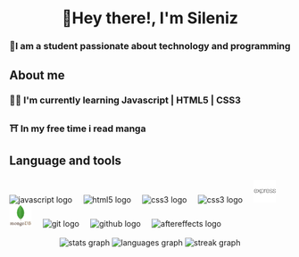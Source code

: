<h1 align="center">🖖Hey there!, I'm Sileniz</h1>

###

<h3 align="center">🚀I am a student passionate about technology and programming</h3>

###

<h2 align="left">About me</h2>

###

<h3 align="left">👨‍💻  I'm currently learning Javascript | HTML5 | CSS3</h3>

###

<h3 align="left">⛩️ In my free time i read manga</h3>

###

<h2 align="left">Language and tools</h2>

###

<div align="left">
  <img src="https://cdn.jsdelivr.net/gh/devicons/devicon/icons/javascript/javascript-original.svg" height="40" alt="javascript logo"  />
  <img width="12" />
  <img src="https://cdn.jsdelivr.net/gh/devicons/devicon/icons/html5/html5-original.svg" height="40" alt="html5 logo"  />
  <img width="12" />
  <img src="https://cdn.jsdelivr.net/gh/devicons/devicon/icons/css3/css3-original.svg" height="40" alt="css3 logo"  />
  <img width="12" />
  <img src="https://cdn.jsdelivr.net/gh/devicons/devicon/icons/nodejs/nodejs-original.svg" height="40" alt="css3 logo"  />
  <img width="12" />
  <img src="https://raw.githubusercontent.com/devicons/devicon/master/icons/express/express-original-wordmark.svg" height="40" alt="css3 logo"  />
  <img width="12" />
   <img src="https://raw.githubusercontent.com/devicons/devicon/master/icons/mongodb/mongodb-original-wordmark.svg" height="40" alt="css3 logo"  />
  <img width="12" />
  <img src="https://cdn.jsdelivr.net/gh/devicons/devicon/icons/git/git-original.svg" height="40" alt="git logo"  />
  <img width="12" />
  <img src="https://cdn.jsdelivr.net/gh/devicons/devicon/icons/github/github-original.svg" height="40" alt="github logo"  />
  <img width="12" />
  <img src="https://cdn.jsdelivr.net/gh/devicons/devicon/icons/aftereffects/aftereffects-original.svg" height="40" alt="aftereffects logo"  />
</div>
<br>
<div align="center">
  <img src="https://github-readme-stats.vercel.app/api?username=Sileniz&hide_title=false&hide_rank=false&show_icons=true&include_all_commits=true&count_private=true&disable_animations=false&theme=tokyonight&locale=pt-br&hide_border=false&order=1" height="150" alt="stats graph"  />
  <img src="https://github-readme-stats.vercel.app/api/top-langs?username=Sileniz&locale=pt-br&hide_title=false&layout=compact&card_width=320&langs_count=5&theme=tokyonight&hide_border=false&order=2" height="150" alt="languages graph"  />
  <img src="https://streak-stats.demolab.com?user=Sileniz&locale=pt-br&mode=daily&theme=tokyonight&hide_border=false&border_radius=5&order=3" height="150" alt="streak graph"  />
</div>

###
